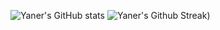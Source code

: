 ![Yaner's GitHub stats](https://github-readme-stats.vercel.app/api?username=yaner-here&show_icons=true&theme=react)
![Yaner's Github Streak](https://github-readme-streak-stats.herokuapp.com/?user=yaner-here&theme=react&date_format=%5BY.%5Dn.j&mode=weekly&card_width=467))
